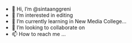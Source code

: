 - 👋 Hi, I’m @sintaanggreni
- 👀 I’m interested in editing
- 🌱 I’m currently learning in New Media College...
- 💞️ I’m looking to collaborate on 
- 📫 How to reach me ...

<!---
sintaanggreni/sintaanggreni is a ✨ special ✨ repository because its `README.md` (this file) appears on your GitHub profile.
You can click the Preview link to take a look at your changes.
--->
